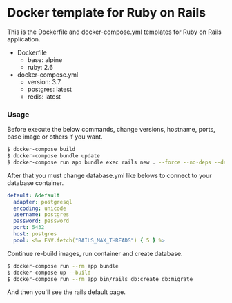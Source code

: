# Docker template for Ruby on Rails
This is the Dockerfile and docker-compose.yml templates for Ruby on Rails application.
- Dockerfile
  - base: alpine
  - ruby: 2.6
- docker-compose.yml
  - version: 3.7
  - postgres: latest
  - redis: latest

### Usage
Before execute the below commands, change versions, hostname, ports, base image or others if you want.
```sh
$ docker-compose build
$ docker-compose bundle update
$ docker-compose run app bundle exec rails new . --force --no-deps --database=postgresql --skip-test --api
```
After that you must change database.yml like belows to connect to your database container.
```yml
default: &default
  adapter: postgresql
  encoding: unicode
  username: postgres
  password: password
  port: 5432
  host: postgres
  pool: <%= ENV.fetch("RAILS_MAX_THREADS") { 5 } %>
```
Continue re-build images, run container and create database.
```sh
$ docker-compose run --rm app bundle
$ docker-compose up --build
$ docker-compose run --rm app bin/rails db:create db:migrate
```

And then you'll see the rails default page.
